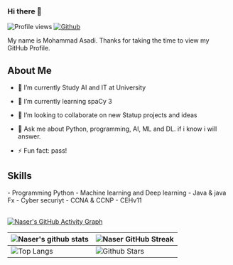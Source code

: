 ### Hi there 👋

<!--
**snrazavi/snrazavi** is a ✨ _special_ ✨ repository because its `README.md` (this file) appears on your GitHub profile.

Here are some ideas to get you started:

- 🔭 I’m currently working on ...
- 🌱 I’m currently learning ...
- 👯 I’m looking to collaborate on ...
- 🤔 I’m looking for help with ...
- 💬 Ask me about ...
- 📫 How to reach me: ...
- 😄 Pronouns: ...
- ⚡ Fun fact: ...
-->


![Profile views](https://visitor-badge.glitch.me/badge?page_id=MohammadAsadi0706)
[![Github](https://img.shields.io/github/followers/MohammadAsadi0706?label=Follow&style=social)](https://github.com/MohammadAsadi0706)

<div size='20px'> My name is Mohammad Asadi. Thanks for taking the time to view my GitHub Profile. 
</div>

<h2> About Me </h2>

- 🔭 I’m currently Study AI and IT at University
  
- 🌱 I’m currently learning spaCy 3
  
- 👯 I’m looking to collaborate on new Statup projects and ideas
  
- 💬 Ask me about Python, programming, AI, ML and DL. if i know i will answer.
  
- ⚡ Fun fact: pass!

<h2> Skills </h2>
- Programming Python
- Machine learning and Deep learning
- Java & java Fx
- Cyber securiyt
- CCNA & CCNP
- CEHv11



<br>
<br>

[![Naser's GitHub Activity Graph](https://activity-graph.herokuapp.com/graph?username=snrazavi&theme=tokyonight)](https://git.io/praveenscience)

| ![Naser's github stats](https://github-readme-stats.vercel.app/api?username=MohammadAsadi0706&show_icons=true&theme=tokyonight) | ![Naser GitHub Streak](https://github-readme-streak-stats.herokuapp.com/?user=MohammadAsadi0706&theme=tokyonight) |
| --- | --- |
| ![Top Langs](https://github-readme-stats.vercel.app/api/top-langs/?username=MohammadAsadi0706&theme=tokyonight) | ![Github Stars](https://github-readme-stats.vercel.app/api?username=MohammadAsadi0706&show_icons=true&locale=en&count_private=true&hide_rank=true&custom_title=My%20GitHub%20Stats&disable_animations=true&theme=tokyonight) |
